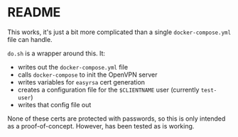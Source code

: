 # README

This works, it's just a bit more complicated than a single `docker-compose.yml` file can handle.

`do.sh` is a wrapper around this. It:

- writes out the `docker-compose.yml` file
- calls `docker-compose` to init the OpenVPN server
- writes variables for `easyrsa` cert generation
- creates a configuration file for the `$CLIENTNAME` user (currently `test-user`)
- writes that config file out

None of these certs are protected with passwords, so this is only intended as a proof-of-concept. However, has been tested as is working.
